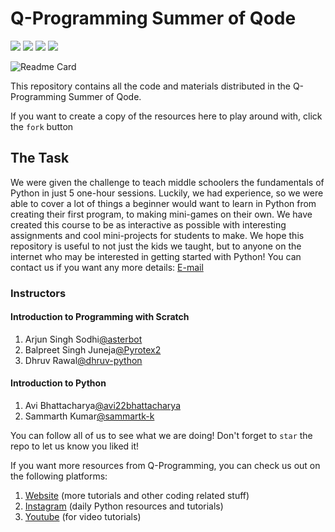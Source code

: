 # Q-Programming Summer of Qode

<a herf="https://python.org" target="_blank"><img src="https://img.shields.io/badge/Made%20with-Python-306998.svg"></a>
![](https://img.shields.io/github/license/sammarth-k/summer-of-qode) ![](	https://img.shields.io/github/forks/sammarth-k/summer-of-qode) ![](https://img.shields.io/github/last-commit/sammarth-k/summer-of-qode)

![Readme Card](https://github-readme-stats.vercel.app/api/pin/?username=sammarth-k&repo=summer-of-qode&theme=dark)

This repository contains all the code and materials distributed in the Q-Programming Summer of Qode.

If you want to create a copy of the resources here to play around with, click the ``fork`` button

## The Task

We were given the challenge to teach middle schoolers the fundamentals of Python in just 5 one-hour sessions. Luckily, we had experience, so we were able to cover a lot of things a beginner would want to learn in Python from creating their first program, to making mini-games on their own. We have created this course to be as interactive as possible with interesting assignments and cool mini-projects for students to make. We hope this repository is useful to not just the kids we taught, but to anyone on the internet who may be interested in getting started with Python! You can contact us if you want any more details: [E-mail]()

### Instructors

#### Introduction to Programming with Scratch

1. Arjun Singh Sodhi[@asterbot](https://github.com/asterbot)
2. Balpreet Singh Juneja[@Pyrotex2](https://github.com/Pyrotex2)
3. Dhruv Rawal[@dhruv-python](https://github.com/dhruv-python)

#### Introduction to Python

1. Avi Bhattacharya[@avi22bhattacharya](https://github.com/sammarth-k)
2. Sammarth Kumar[@sammartk-k](https://github.com/sammarth-k)

You can follow all of us to see what we are doing! Don't forget to ``star`` the repo to let us know you liked it!

If you want more resources from Q-Programming, you can check us out on the following platforms:

1. [Website](https://qprogramming.net) (more tutorials and other coding related stuff)
2. [Instagram](https://instagram.com/qprogramming) (daily Python resources and tutorials)
3. [Youtube](https://www.youtube.com/channel/UCyO2DcOyUucyPDWBsbeqgrw) (for video tutorials)
